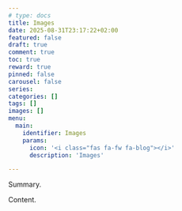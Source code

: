 ```yaml
---
# type: docs 
title: Images
date: 2025-08-31T23:17:22+02:00
featured: false
draft: true
comment: true
toc: true
reward: true
pinned: false
carousel: false
series:
categories: []
tags: []
images: []
menu:
  main:
    identifier: Images
    params:
      icon: '<i class="fas fa-fw fa-blog"></i>'
      description: 'Images'

---
```


Summary.

<!--more-->

Content.
